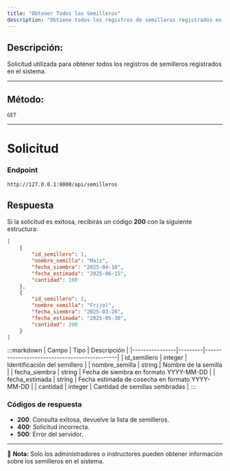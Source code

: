```yaml
---
title: "Obtener Todos los Semilleros"
description: "Obtiene todos los registros de semilleros registrados en el sistema."
---
```


## Descripción:
Solicitud utilizada para obtener todos los registros de semilleros registrados en el sistema.

---

## Método: 
```
GET
```
---

# **Solicitud**

### **Endpoint**
```
http://127.0.0.1:8000/api/semilleros
```

## **Respuesta**

Si la solicitud es exitosa, recibirás un código **200** con la siguiente estructura:

```json
[
    {
        "id_semillero": 1,
        "nombre_semilla": "Maíz",
        "fecha_siembra": "2025-04-10",
        "fecha_estimada": "2025-06-15",
        "cantidad": 100
    },
    {
        "id_semillero": 2,
        "nombre_semilla": "Frijol",
        "fecha_siembra": "2025-03-20",
        "fecha_estimada": "2025-05-30",
        "cantidad": 200
    }
]
```

:::markdown
| Campo           | Tipo    | Descripción                                  |
|----------------|---------|----------------------------------------------|
| id_semillero   | integer | Identificación del semillero                 |
| nombre_semilla | string  | Nombre de la semilla                         |
| fecha_siembra  | string  | Fecha de siembra en formato YYYY-MM-DD       |
| fecha_estimada | string  | Fecha estimada de cosecha en formato YYYY-MM-DD |
| cantidad       | integer | Cantidad de semillas sembradas               |
:::

### **Códigos de respuesta**
- **200**: Consulta exitosa, devuelve la lista de semilleros.
- **400**: Solicitud incorrecta.
- **500**: Error del servidor.

---

📄 **Nota:** Solo los administradores o instructores pueden obtener información sobre los semilleros en el sistema.